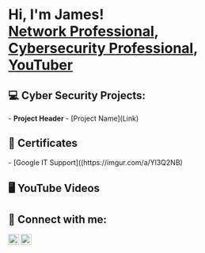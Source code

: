 <h1>Hi, I'm James! <br/><a href="https://github.com/jvoshell">Network Professional</a>, <a href="https://www.linkedin.com/in/james-m-voshell/">Cybersecurity Professional</a>, <a href="https://www.youtube.com/">YouTuber</a></h1>

<h2>💻 Cyber Security Projects:</h2>
- <b>Project Header</b>
  - [Project Name](Link)
  
<h2>📜 Certificates</h2>
 - [Google IT Support]((https://imgur.com/a/Yl3Q2NB)
 
<h2>🖥️ YouTube Videos</h2>


<h2>📲 Connect with me:</h2>

[<img align="left" alt="JamesVoshell | YouTube" width="22px" src="https://cdn.jsdelivr.net/npm/simple-icons@v3/icons/youtube.svg" />][youtube]
[<img align="left" alt="JamesVoshell | LinkedIn" width="22px" src="https://cdn.jsdelivr.net/npm/simple-icons@v3/icons/linkedin.svg" />][linkedin]

[youtube]: https://www.youtube.com/
[linkedin]: https://www.linkedin.com/in/james-m-voshell/

